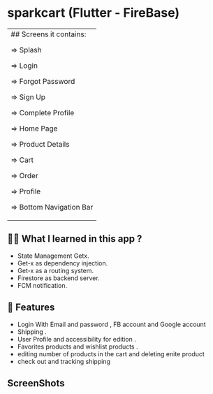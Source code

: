 # sparkcart (Flutter - FireBase)

<table>
<tr>
<td>
## Screens it contains:

=> Splash

=> Login

=> Forgot Password

=> Sign Up

=> Complete Profile

=> Home Page

=> Product Details

=> Cart

=> Order

=> Profile

=> Bottom Navigation Bar

</td>
</tr>
</table>

## 👨‍🎓 What I learned in this app ?
* State Management Getx.
* Get-x as dependency injection.
* Get-x as a routing system.
* Firestore as backend server. 
* FCM notification.


## 📱 Features

* Login With Email and password , FB account and Google account
* Shipping .
* User Profile and accessibility for edition .
* Favorites  products and wishlist products .
* editing number of products in the cart and deleting enite product
* check out and tracking shipping 

##  ScreenShots

